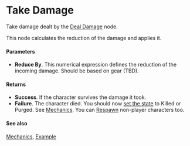 # Take Damage

Take damage dealt by the [Deal Damage](deal_damage.md) node.

This node calculates the reduction of the damage and applies it.

#### Parameters

* **Reduce By**. This numerical expression defines the reduction of the incoming damage. Should be based on gear (TBD).

#### Returns

* **Success**. If the character survives the damage it took.
* **Failure**. The character died. You should now [set the state](set_state.md) to Killed or Purged. See [Mechanics](../nodegraph/mechanics.md). You can [Respawn](respawn.md) non-player characters too.

#### See also

[Mechanics](../nodegraph/mechanics.md), [Example](../nodegraph/examples/onHit.md)